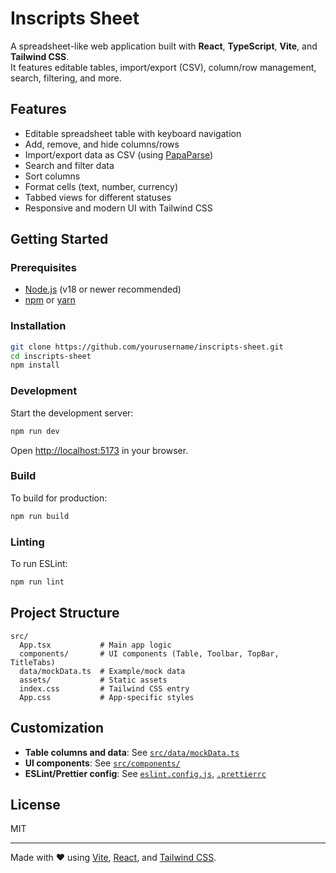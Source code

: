 # Inscripts Sheet

A spreadsheet-like web application built with **React**, **TypeScript**, **Vite**, and **Tailwind CSS**.  
It features editable tables, import/export (CSV), column/row management, search, filtering, and more.

## Features

- Editable spreadsheet table with keyboard navigation
- Add, remove, and hide columns/rows
- Import/export data as CSV (using [PapaParse](https://www.papaparse.com/))
- Search and filter data
- Sort columns
- Format cells (text, number, currency)
- Tabbed views for different statuses
- Responsive and modern UI with Tailwind CSS

## Getting Started

### Prerequisites

- [Node.js](https://nodejs.org/) (v18 or newer recommended)
- [npm](https://www.npmjs.com/) or [yarn](https://yarnpkg.com/)

### Installation

```sh
git clone https://github.com/yourusername/inscripts-sheet.git
cd inscripts-sheet
npm install
```

### Development

Start the development server:

```sh
npm run dev
```

Open [http://localhost:5173](http://localhost:5173) in your browser.

### Build

To build for production:

```sh
npm run build
```

### Linting

To run ESLint:

```sh
npm run lint
```

## Project Structure

```
src/
  App.tsx           # Main app logic
  components/       # UI components (Table, Toolbar, TopBar, TitleTabs)
  data/mockData.ts  # Example/mock data
  assets/           # Static assets
  index.css         # Tailwind CSS entry
  App.css           # App-specific styles
```

## Customization

- **Table columns and data**: See [`src/data/mockData.ts`](src/data/mockData.ts)
- **UI components**: See [`src/components/`](src/components/)
- **ESLint/Prettier config**: See [`eslint.config.js`](eslint.config.js), [`.prettierrc`](.prettierrc)

## License

MIT

---

Made with ❤️ using [Vite](https://vitejs.dev/), [React](https://react.dev/), and [Tailwind CSS](https://tailwindcss.com/).